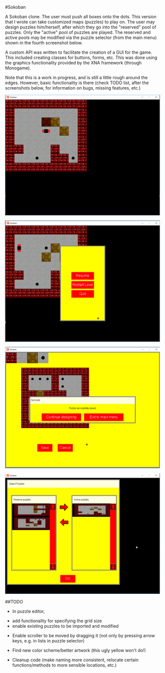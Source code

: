 #Sokoban

A Sokoban clone. The user must push all boxes onto the dots. This version that I wrote can take customized maps (puzzles) to play on. The user may design puzzles him/herself, after which they go into the "reserved" pool of puzzles. Only the "active" pool of puzzles are played. The reserved and active pools may be modified via the puzzle selector (from the main menu) shown in the fourth screenshot below.

A custom API was written to facilitate the creation of a GUI for the game. This included creating classes for buttons, forms, etc. This was done using the graphics functionality provided by the XNA framework (through Monogame).

Note that this is a work in progress, and is still a little rough around the edges. However, basic functionality is there (check TODO list, after the screenshots below, for information on bugs, missing features, etc.)

<p align="center">
<img src="ScreenshotGame.png" width="550">
</p>

<p align="center">
<img src="ScreenshotGameMenu.png" width="550">
</p>

<p align="center">
<img src="ScreenshotDesigner.png" width="550">
</p>

<p align="center">
<img src="ScreenshotSelector.png" width="550">
</p>


##TODO

+ In puzzle editor,
 - add functionality for specifying the grid size
 - enable existing puzzles to be imported and modified
 
+ Enable scroller to be moved by dragging it (not only by pressing arrow keys, e.g. in lists in puzzle selector)

+ Find new color scheme/better artwork (this ugly yellow won't do!)

+ Cleanup code (make naming more consistent, relocate certain functions/methods to more sensible locations, etc.)
